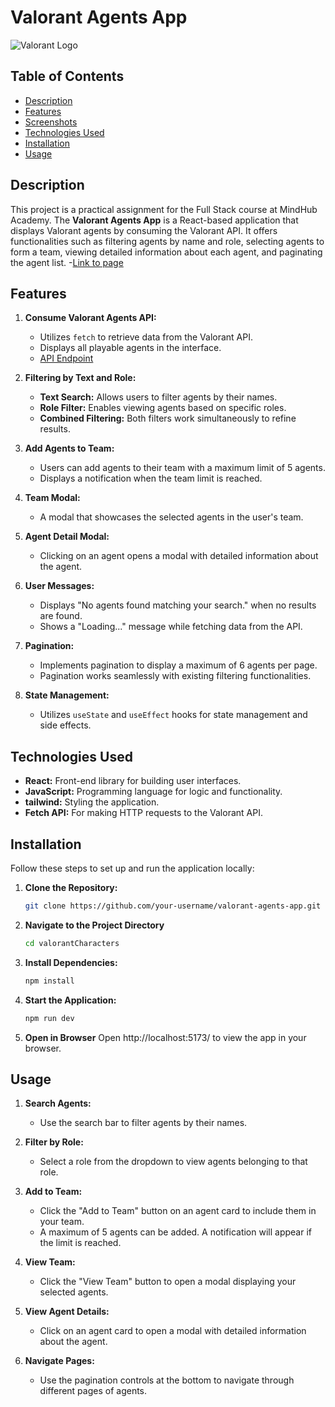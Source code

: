 # Valorant Agents App

![Valorant Logo](https://www.vhv.rs/dpng/d/448-4489723_valorant-logo-png-transparent-png.png)

## Table of Contents

- [Description](#description)
- [Features](#features)
- [Screenshots](#screenshots)
- [Technologies Used](#technologies-used)
- [Installation](#installation)
- [Usage](#usage)


## Description

This project is a practical assignment for the Full Stack course at MindHub Academy. The **Valorant Agents App** is a React-based application that displays Valorant agents by consuming the Valorant API. It offers functionalities such as filtering agents by name and role, selecting agents to form a team, viewing detailed information about each agent, and paginating the agent list.
 -[Link to page](https://hidan12.github.io/valorantCharacters/)
## Features

1. **Consume Valorant Agents API:**
   - Utilizes `fetch` to retrieve data from the Valorant API.
   - Displays all playable agents in the interface.
   - [API Endpoint](https://valorant-api.com/v1/agents?isPlayable=true)

2. **Filtering by Text and Role:**
   - **Text Search:** Allows users to filter agents by their names.
   - **Role Filter:** Enables viewing agents based on specific roles.
   - **Combined Filtering:** Both filters work simultaneously to refine results.

3. **Add Agents to Team:**
   - Users can add agents to their team with a maximum limit of 5 agents.
   - Displays a notification when the team limit is reached.

4. **Team Modal:**
   - A modal that showcases the selected agents in the user's team.
   
5. **Agent Detail Modal:**
   - Clicking on an agent opens a modal with detailed information about the agent.

6. **User Messages:**
   - Displays "No agents found matching your search." when no results are found.
   - Shows a "Loading..." message while fetching data from the API.

7. **Pagination:**
   - Implements pagination to display a maximum of 6 agents per page.
   - Pagination works seamlessly with existing filtering functionalities.

8. **State Management:**
   - Utilizes `useState` and `useEffect` hooks for state management and side effects.


## Technologies Used

- **React:** Front-end library for building user interfaces.
- **JavaScript:** Programming language for logic and functionality.
- **tailwind:** Styling the application.
- **Fetch API:** For making HTTP requests to the Valorant API.

## Installation

Follow these steps to set up and run the application locally:

1. **Clone the Repository:**
   ```bash
   git clone https://github.com/your-username/valorant-agents-app.git
2. **Navigate to the Project Directory**
    ```bash
    cd valorantCharacters
3. **Install Dependencies:**
    ```bash
    npm install
4. **Start the Application:**
    ```bash
    npm run dev
5. **Open in Browser**
    Open http://localhost:5173/ to view the app in your browser.

 ## Usage
1. **Search Agents:**
   - Use the search bar to filter agents by their names.

2. **Filter by Role:**
   - Select a role from the dropdown to view agents belonging to that role.

3. **Add to Team:**
   - Click the "Add to Team" button on an agent card to include them in your team.
   - A maximum of 5 agents can be added. A notification will appear if the limit is reached.

4. **View Team:**
   - Click the "View Team" button to open a modal displaying your selected agents.

5. **View Agent Details:**
   - Click on an agent card to open a modal with detailed information about the agent.

6. **Navigate Pages:**
   - Use the pagination controls at the bottom to navigate through different pages of agents.


